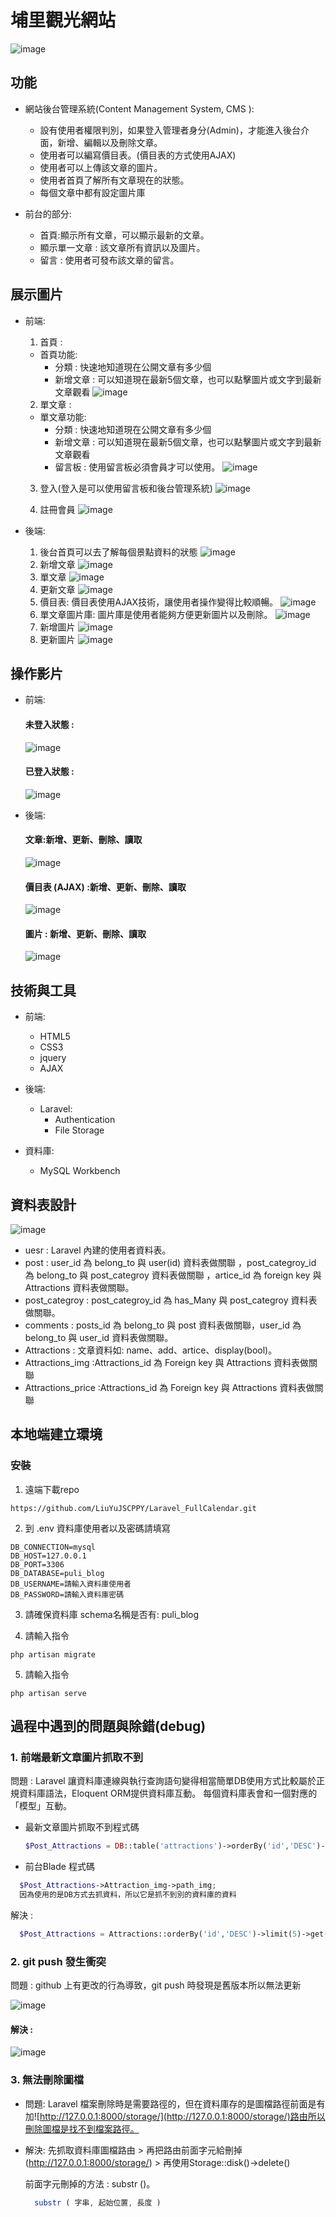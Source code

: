 # 埔里觀光網站


 ![image](https://github.com/LiuYuJSCPPY/Puli_Blog/blob/master/blog_%E9%A6%96%E9%A0%81.PNG)


## 功能

* 網站後台管理系統(Content Management System, CMS ):
   * 設有使用者權限判別，如果登入管理者身分(Admin)，才能進入後台介面，新增、編輯以及刪除文章。
   * 使用者可以編寫價目表。(價目表的方式使用AJAX)
   * 使用者可以上傳該文章的圖片。
   * 使用者首頁了解所有文章現在的狀態。
   * 每個文章中都有設定圖片庫


* 前台的部分:
  * 首頁:顯示所有文章，可以顯示最新的文章。
  * 顯示單一文章 : 該文章所有資訊以及圖片。
  * 留言 : 使用者可發布該文章的留言。
  
## 展示圖片
* 前端:
  1. 首頁 : 
  * 首頁功能:
     * 分類 : 快速地知道現在公開文章有多少個
     * 新增文章 : 可以知道現在最新5個文章，也可以點擊圖片或文字到最新文章觀看
  ![image](https://github.com/LiuYuJSCPPY/Puli_Blog/blob/master/blog_%E9%A6%96%E9%A0%81.PNG)
  
  2. 單文章  :
   * 單文章功能:
     * 分類 : 快速地知道現在公開文章有多少個
     * 新增文章 : 可以知道現在最新5個文章，也可以點擊圖片或文字到最新文章觀看
     * 留言板 : 使用留言板必須會員才可以使用。
  ![image](https://github.com/LiuYuJSCPPY/Puli_Blog/blob/master/%E5%96%AE%E6%96%87%E7%AB%A0.PNG)
  
  3. 登入(登入是可以使用留言板和後台管理系統)
  ![image](https://github.com/LiuYuJSCPPY/Puli_Blog/blob/master/%E7%99%BB%E5%85%A5%E9%A0%81%E9%9D%A2.PNG)
  
  4. 註冊會員
  ![image](https://github.com/LiuYuJSCPPY/Puli_Blog/blob/master/%E7%94%B3%E8%AB%8B%E6%9C%83%E5%93%A1.PNG)
  
* 後端:
  1. 後台首頁可以去了解每個景點資料的狀態
  ![image](https://github.com/LiuYuJSCPPY/Puli_Blog/blob/master/%E5%BE%8C%E7%AB%AF%E9%A6%96%E9%A0%81.PNG)
  2. 新增文章
  ![image](https://github.com/LiuYuJSCPPY/Puli_Blog/blob/master/%E6%96%B0%E5%A2%9E%E6%96%87%E7%AB%A0.PNG)
  3. 單文章
  ![image](https://github.com/LiuYuJSCPPY/Puli_Blog/blob/master/%E6%9F%A5%E7%9C%8B%E5%96%AE%E6%96%87%E7%AB%A0.PNG)
  4. 更新文章
  ![image](https://github.com/LiuYuJSCPPY/Puli_Blog/blob/master/%E6%9B%B4%E6%96%B0%E6%96%87%E7%AB%A0.PNG)
  5. 價目表: 價目表使用AJAX技術，讓使用者操作變得比較順暢。
  ![image](https://github.com/LiuYuJSCPPY/Puli_Blog/blob/master/%E5%83%B9%E7%9B%AE%E8%A1%A8.PNG)
  6. 單文章圖片庫: 圖片庫是使用者能夠方便更新圖片以及刪除。
  ![image](https://github.com/LiuYuJSCPPY/Puli_Blog/blob/master/%E5%9C%96%E7%89%87%E5%BA%AB.PNG)
  7. 新增圖片
  ![image](https://github.com/LiuYuJSCPPY/Puli_Blog/blob/master/%E6%96%B0%E5%A2%9E%E5%9C%96%E7%89%87.PNG)
  8. 更新圖片
  ![image](https://github.com/LiuYuJSCPPY/Puli_Blog/blob/master/%E6%9B%B4%E6%96%B0%E5%9C%96%E7%89%87.PNG)
  
## 操作影片  
  * 前端:
    #### 未登入狀態 :
    ![image](https://github.com/LiuYuJSCPPY/Puli_Blog/blob/master/%E5%9F%94%E9%87%8C%E9%83%A8%E8%90%BD%E6%A0%BC%E5%89%8D%E7%AB%AF_%E6%9C%AA%E7%99%BB%E5%85%A5.gif)
    
    #### 已登入狀態 :
    ![image](https://github.com/LiuYuJSCPPY/Puli_Blog/blob/master/%E5%9F%94%E9%87%8C%E9%83%A8%E8%90%BD%E6%A0%BC%E5%89%8D%E7%AB%AF_%E7%99%BB%E5%85%A5.gif)
    
    
  * 後端:
    #### 文章:新增、更新、刪除、讀取
     ![image](https://github.com/LiuYuJSCPPY/Puli_Blog/blob/master/Attractions_CRUD.gif)
     
    #### 價目表 (AJAX) :新增、更新、刪除、讀取
      ![image](https://github.com/LiuYuJSCPPY/Puli_Blog/blob/master/%E5%83%B9%E7%9B%AE%E8%A1%A8.gif)
      
    #### 圖片 : 新增、更新、刪除、讀取
      ![image](https://github.com/LiuYuJSCPPY/Puli_Blog/blob/master/image_CRUD.gif)


## 技術與工具
* 前端:
  * HTML5
  * CSS3
  * jquery
  * AJAX
  
* 後端:
   * Laravel:
     * Authentication
     * File Storage
     
 * 資料庫:
    * MySQL Workbench


## 資料表設計

 ![image](https://github.com/LiuYuJSCPPY/Puli_Blog/blob/master/%E5%9F%94%E9%87%8C%E8%A7%80%E5%85%89-%E8%B3%87%E6%96%99%E5%BA%AB.drawio.png)
  * uesr : Laravel 內建的使用者資料表。
  * post : user_id 為 belong_to 與 user(id) 資料表做關聯 ，post_categroy_id 為 belong_to 與 post_categroy 資料表做關聯 ，artice_id 為 foreign key 與 Attractions 資料表做關聯。
  * post_categroy : post_categroy_id 為 has_Many 與 post_categroy 資料表做關聯。
  * comments : posts_id 為 belong_to 與 post 資料表做關聯，user_id 為 belong_to 與 user_id 資料表做關聯。
  * Attractions : 文章資料如: name、add、artice、display(bool)。
  * Attractions_img :Attractions_id 為 Foreign key 與 Attractions 資料表做關聯
  * Attractions_price :Attractions_id 為 Foreign key 與 Attractions 資料表做關聯

## 本地端建立環境
### 安裝

1. 遠端下載repo
```
https://github.com/LiuYuJSCPPY/Laravel_FullCalendar.git
```
2. 到 .env 資料庫使用者以及密碼請填寫

```
DB_CONNECTION=mysql
DB_HOST=127.0.0.1
DB_PORT=3306
DB_DATABASE=puli_blog
DB_USERNAME=請輸入資料庫使用者
DB_PASSWORD=請輸入資料庫密碼
```
3. 請確保資料庫 schema名稱是否有: puli_blog

4. 請輸入指令 

```
php artisan migrate

```
5. 請輸入指令

```
php artisan serve

```



## 過程中遇到的問題與除錯(debug)

### 1. 前端最新文章圖片抓取不到

問題 : Laravel 讓資料庫連線與執行查詢語句變得相當簡單DB使用方式比較屬於正規資料庫語法，Eloquent ORM提供資料庫互動。 每個資料庫表會和一個對應的「模型」互動。

* 最新文章圖片抓取不到程式碼
  ```php
  $Post_Attractions = DB::table('attractions')->orderBy('id','DESC')->limit(5)->get();
  ```
  
* 前台Blade 程式碼
```php
  $Post_Attractions->Attraction_img->path_img;
  因為使用的是DB方式去抓資料，所以它是抓不到別的資料庫的資料
 ```
 
解決 : 
```php
  $Post_Attractions = Attractions::orderBy('id','DESC')->limit(5)->get();
 ```

### 2. git push 發生衝突

問題 : github 上有更改的行為導致，git push 時發現是舊版本所以無法更新

![image](https://github.com/LiuYuJSCPPY/Puli_Blog/blob/master/%E9%81%87%E5%88%B0%E7%9A%84%E5%95%8F%E9%A1%8C/Git%20%E6%9B%B4%E6%96%B0%E9%87%8D%E7%96%8A%E5%95%8F%E9%A1%8C.PNG)

#### 解決 : 
![image](https://github.com/LiuYuJSCPPY/Puli_Blog/blob/master/%E9%81%87%E5%88%B0%E7%9A%84%E5%95%8F%E9%A1%8C/%E8%A7%A3%E6%B1%BAgit%E5%95%8F%E9%A1%8C.PNG)

### 3. 無法刪除圖檔
* 問題: Laravel 檔案刪除時是需要路徑的，但在資料庫存的是圖檔路徑前面是有加![http://127.0.0.1:8000/storage/](http://127.0.0.1:8000/storage/)路由所以刪除圖檔是找不到檔案路徑。

* 解決: 先抓取資料庫圖檔路由 > 再把路由前面字元給刪掉(http://127.0.0.1:8000/storage/) > 再使用Storage::disk()->delete()
 
  
  前面字元刪掉的方法 : substr ()。
  
  ```PHP
    substr ( 字串, 起始位置, 長度 )
  
  ```

